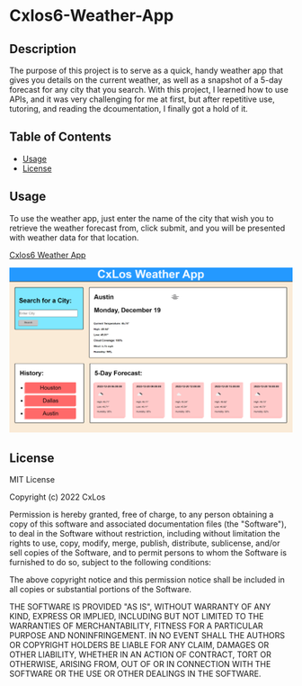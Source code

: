 # Cxlos6-Weather-App

## Description

The purpose of this project is to serve as a quick, handy weather app that gives you details on the current weather, as well as a snapshot of a 5-day forecast for any city that you search. With this project, I learned how to use APIs, and it was very challenging for me at first, but after repetitive use, tutoring, and reading the dcoumentation, I finally got a hold of it.

## Table of Contents

- [Usage](#usage)
- [License](#license)

## Usage

To use the weather app, just enter the name of the city that wish you to retrieve the weather forecast from, click submit, and you will be presented with weather data for that location.

[Cxlos6 Weather App](https://cxlos.github.io/Cxlos6-Weather-App/)

![Cxlos Weather Application](./assets/images/Screenshot-233241.png)

## License

MIT License

Copyright (c) 2022 CxLos

Permission is hereby granted, free of charge, to any person obtaining a copy
of this software and associated documentation files (the "Software"), to deal
in the Software without restriction, including without limitation the rights
to use, copy, modify, merge, publish, distribute, sublicense, and/or sell
copies of the Software, and to permit persons to whom the Software is
furnished to do so, subject to the following conditions:

The above copyright notice and this permission notice shall be included in all
copies or substantial portions of the Software.

THE SOFTWARE IS PROVIDED "AS IS", WITHOUT WARRANTY OF ANY KIND, EXPRESS OR
IMPLIED, INCLUDING BUT NOT LIMITED TO THE WARRANTIES OF MERCHANTABILITY,
FITNESS FOR A PARTICULAR PURPOSE AND NONINFRINGEMENT. IN NO EVENT SHALL THE
AUTHORS OR COPYRIGHT HOLDERS BE LIABLE FOR ANY CLAIM, DAMAGES OR OTHER
LIABILITY, WHETHER IN AN ACTION OF CONTRACT, TORT OR OTHERWISE, ARISING FROM,
OUT OF OR IN CONNECTION WITH THE SOFTWARE OR THE USE OR OTHER DEALINGS IN THE
SOFTWARE.
